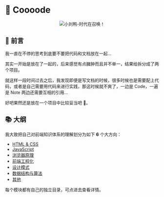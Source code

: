 # 🌈 Coooode

<center>
    <img src="https://s1.ax1x.com/2020/04/14/JpCFRf.jpg" alt="小刘鸭-时代在召唤！"/>
</center>

## 🌱 前言

我一直在不停的思考到底要不要把代码和文档放在一起...

其实一开始是放在了一起的，后来感觉有点臃肿而且并不单一，结果给拆分成了两个项目。

就这样一段时间过去之后，我发现即便是写文档的时候，很多时候也是需要配上代码，或者是自己需要用代码来进行实践，那这时候就不爽了，一边是 Code，一遍是 Note 两边还需要互相的引用...

好吧果然还是放在一个项目中比较妥当吧 🤤。

## 📚 大纲

我大致把自己对前端知识体系的理解划分为如下 **6** 个大方向：

- [HTML & CSS](./html&css)
- [JavaScript](./javascript)
- [浏览器原理](./browser)
- [前端工程化](./engineering)
- [设计模式](./design&pattern)
- [数据结构与算法](./ds&a)
- [其他](./other)

每个模块都有自己的独立目录，可点进去查看详情。
